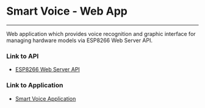 # Smart Voice - Web App

---

Web application which provides voice recognition and graphic interface for managing hardware models via ESP8266 Web Server API.

### Link to API

- [ESP8266 Web Server API](https://github.com/korcekj/smart-voice-server)

### Link to Application

- [Smart Voice Application](https://smart-voice-application.herokuapp.com/)
